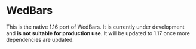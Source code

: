 # WedBars

This is the native 1.16 port of WedBars. It is currently under development and **is not suitable for production use**. It will be updated to 1.17 once more dependencies are updated.
